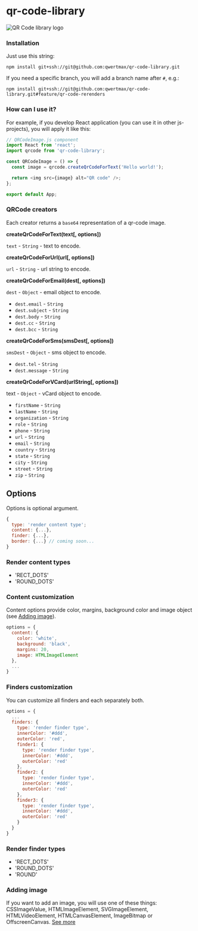 # qr-code-library

![QR Code library logo](https://i.ibb.co/4sgYMLw/cbimage.png)

### Installation

Just use this string:

```
npm install git+ssh://git@github.com:qwertmax/qr-code-library.git
```

If you need a specific branch, you will add a branch name after `#`, e.g.:

```
npm install git+ssh://git@github.com:qwertmax/qr-code-library.git#feature/qr-code-rerenders
```

### How can I use it?

For example, if you develop React application (you can use it in other js-projects), you will apply it like this:

```js
// QRCodeImage.js component
import React from 'react';
import qrcode from 'qr-code-library';

const QRCodeImage = () => {
  const image = qrcode.createQrCodeForText('Hello world!');

  return <img src={image} alt="QR code" />;
};

export default App;
```

### QRCode creators

Each creator returns a `base64` representation of a qr-code image.

**createQrCodeForText(text[, options])**

`text` - `String` - text to encode.

**createQrCodeForUrl(url[, options])**

`url` - `String` - url string to encode.

**createQrCodeForEmail(dest[, options])**

`dest` - `Object` - email object to encode.

- `dest.email` - `String`
- `dest.subject` - `String`
- `dest.body` - `String`
- `dest.cc` - `String`
- `dest.bcc` - `String`

**createQrCodeForSms(smsDest[, options])**

`smsDest` - `Object` - sms object to encode.

- `dest.tel` - `String`
- `dest.message` - `String`

**createQrCodeForVCard(urlString[, options])**

text - `Object` - vCard object to encode.

- `firstName` - `String`
- `lastName` - `String`
- `organization` - `String`
- `role` - `String`
- `phone` - `String`
- `url` - `String`
- `email` - `String`
- `country` - `String`
- `state` - `String`
- `city` - `String`
- `street` - `String`
- `zip` - `String`

## Options

Options is optional argument.

```js
{
  type: 'render content type';
  content: {...},
  finder: {...},
  border: {...} // coming soon...
}
```

### Render content types

- 'RECT_DOTS'
- 'ROUND_DOTS'

### Content customization

Content options provide color, margins, background color and image object (see [Adding image](#Adding-image)).

```js
options = {
  content: {
    color: 'white',
    background: 'black',
    margins: 20,
    image: HTMLImageElement
  },
  ...
}
```

### Finders customization

You can customize all finders and each separately both.

```js
options = {
  ...
  finders: {
    type: 'render finder type',
    innerColor: '#ddd',
    outerColor: 'red',
    finder1: {
      type: 'render finder type',
      innerColor: '#ddd',
      outerColor: 'red'
    },
    finder2: {
      type: 'render finder type',
      innerColor: '#ddd',
      outerColor: 'red'
    },
    finder3: {
      type: 'render finder type',
      innerColor: '#ddd',
      outerColor: 'red'
    }
  }
}
```

### Render finder types

- 'RECT_DOTS'
- 'ROUND_DOTS'
- 'ROUND'

### Adding image

If you want to add an image, you will use one of these things: CSSImageValue, HTMLImageElement, SVGImageElement, HTMLVideoElement, HTMLCanvasElement, ImageBitmap or OffscreenCanvas.
[See more](https://developer.mozilla.org/en-US/docs/Web/API/Canvas_API/Tutorial/Using_images)
